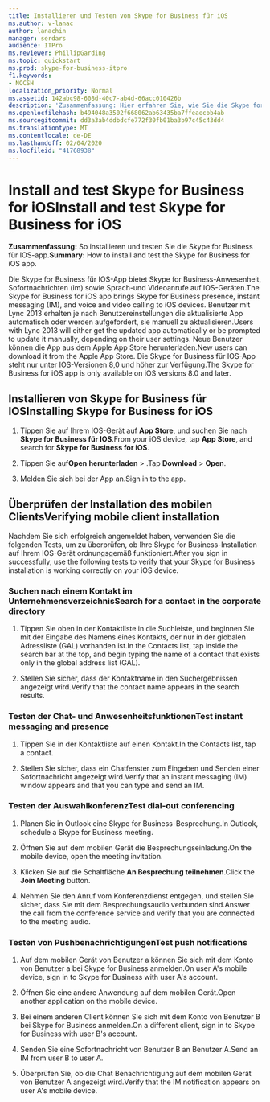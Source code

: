 ```yaml
---
title: Installieren und Testen von Skype for Business für iOS
ms.author: v-lanac
author: lanachin
manager: serdars
audience: ITPro
ms.reviewer: PhillipGarding
ms.topic: quickstart
ms.prod: skype-for-business-itpro
f1.keywords:
- NOCSH
localization_priority: Normal
ms.assetid: 142abc98-608d-40c7-ab4d-66acc010426b
description: 'Zusammenfassung: Hier erfahren Sie, wie Sie die Skype for Business für IOS-App installieren und testen.'
ms.openlocfilehash: b494048a3502f668062ab63435ba7ffeaecbb4ab
ms.sourcegitcommit: dd3a3ab4ddbdcfe772f30fb01ba3b97c45c43dd4
ms.translationtype: MT
ms.contentlocale: de-DE
ms.lasthandoff: 02/04/2020
ms.locfileid: "41768938"
---
```

# <a name="install-and-test-skype-for-business-for-ios"></a><span data-ttu-id="7cb3e-103">Install and test Skype for Business for iOS</span><span class="sxs-lookup"><span data-stu-id="7cb3e-103">Install and test Skype for Business for iOS</span></span>
 
<span data-ttu-id="7cb3e-104">**Zusammenfassung:** So installieren und testen Sie die Skype for Business für IOS-app.</span><span class="sxs-lookup"><span data-stu-id="7cb3e-104">**Summary:** How to install and test the Skype for Business for iOS app.</span></span>
  
<span data-ttu-id="7cb3e-105">Die Skype for Business für IOS-App bietet Skype for Business-Anwesenheit, Sofortnachrichten (im) sowie Sprach-und Videoanrufe auf IOS-Geräten.</span><span class="sxs-lookup"><span data-stu-id="7cb3e-105">The Skype for Business for iOS app brings Skype for Business presence, instant messaging (IM), and voice and video calling to iOS devices.</span></span> <span data-ttu-id="7cb3e-106">Benutzer mit Lync 2013 erhalten je nach Benutzereinstellungen die aktualisierte App automatisch oder werden aufgefordert, sie manuell zu aktualisieren.</span><span class="sxs-lookup"><span data-stu-id="7cb3e-106">Users with Lync 2013 will either get the updated app automatically or be prompted to update it manually, depending on their user settings.</span></span> <span data-ttu-id="7cb3e-107">Neue Benutzer können die App aus dem Apple App Store herunterladen.</span><span class="sxs-lookup"><span data-stu-id="7cb3e-107">New users can download it from the Apple App Store.</span></span> <span data-ttu-id="7cb3e-108">Die Skype for Business für IOS-App steht nur unter IOS-Versionen 8,0 und höher zur Verfügung.</span><span class="sxs-lookup"><span data-stu-id="7cb3e-108">The Skype for Business for iOS app is only available on iOS versions 8.0 and later.</span></span>
  
## <a name="installing-skype-for-business-for-ios"></a><span data-ttu-id="7cb3e-109">Installieren von Skype for Business für IOS</span><span class="sxs-lookup"><span data-stu-id="7cb3e-109">Installing Skype for Business for iOS</span></span>

1. <span data-ttu-id="7cb3e-110">Tippen Sie auf Ihrem IOS-Gerät auf **App Store**, und suchen Sie nach **Skype for Business für IOS**.</span><span class="sxs-lookup"><span data-stu-id="7cb3e-110">From your iOS device, tap **App Store**, and search for **Skype for Business for iOS**.</span></span>
    
2. <span data-ttu-id="7cb3e-111">Tippen Sie auf**Open** **herunterladen** > .</span><span class="sxs-lookup"><span data-stu-id="7cb3e-111">Tap **Download** > **Open**.</span></span> 
    
3. <span data-ttu-id="7cb3e-112">Melden Sie sich bei der App an.</span><span class="sxs-lookup"><span data-stu-id="7cb3e-112">Sign in to the app.</span></span>
    
## <a name="verifying-mobile-client-installation"></a><span data-ttu-id="7cb3e-113">Überprüfen der Installation des mobilen Clients</span><span class="sxs-lookup"><span data-stu-id="7cb3e-113">Verifying mobile client installation</span></span>

<span data-ttu-id="7cb3e-114">Nachdem Sie sich erfolgreich angemeldet haben, verwenden Sie die folgenden Tests, um zu überprüfen, ob Ihre Skype for Business-Installation auf Ihrem IOS-Gerät ordnungsgemäß funktioniert.</span><span class="sxs-lookup"><span data-stu-id="7cb3e-114">After you sign in successfully, use the following tests to verify that your Skype for Business installation is working correctly on your iOS device.</span></span> 
  
### <a name="search-for-a-contact-in-the-corporate-directory"></a><span data-ttu-id="7cb3e-115">Suchen nach einem Kontakt im Unternehmensverzeichnis</span><span class="sxs-lookup"><span data-stu-id="7cb3e-115">Search for a contact in the corporate directory</span></span>

1. <span data-ttu-id="7cb3e-116">Tippen Sie oben in der Kontaktliste in die Suchleiste, und beginnen Sie mit der Eingabe des Namens eines Kontakts, der nur in der globalen Adressliste (GAL) vorhanden ist.</span><span class="sxs-lookup"><span data-stu-id="7cb3e-116">In the Contacts list, tap inside the search bar at the top, and begin typing the name of a contact that exists only in the global address list (GAL).</span></span> 
    
2. <span data-ttu-id="7cb3e-117">Stellen Sie sicher, dass der Kontaktname in den Suchergebnissen angezeigt wird.</span><span class="sxs-lookup"><span data-stu-id="7cb3e-117">Verify that the contact name appears in the search results.</span></span> 
    
### <a name="test-instant-messaging-and-presence"></a><span data-ttu-id="7cb3e-118">Testen der Chat- und Anwesenheitsfunktionen</span><span class="sxs-lookup"><span data-stu-id="7cb3e-118">Test instant messaging and presence</span></span>

1. <span data-ttu-id="7cb3e-119">Tippen Sie in der Kontaktliste auf einen Kontakt.</span><span class="sxs-lookup"><span data-stu-id="7cb3e-119">In the Contacts list, tap a contact.</span></span> 
    
2. <span data-ttu-id="7cb3e-120">Stellen Sie sicher, dass ein Chatfenster zum Eingeben und Senden einer Sofortnachricht angezeigt wird.</span><span class="sxs-lookup"><span data-stu-id="7cb3e-120">Verify that an instant messaging (IM) window appears and that you can type and send an IM.</span></span> 
    
### <a name="test-dial-out-conferencing"></a><span data-ttu-id="7cb3e-121">Testen der Auswahlkonferenz</span><span class="sxs-lookup"><span data-stu-id="7cb3e-121">Test dial-out conferencing</span></span>

1. <span data-ttu-id="7cb3e-122">Planen Sie in Outlook eine Skype for Business-Besprechung.</span><span class="sxs-lookup"><span data-stu-id="7cb3e-122">In Outlook, schedule a Skype for Business meeting.</span></span> 
    
2. <span data-ttu-id="7cb3e-123">Öffnen Sie auf dem mobilen Gerät die Besprechungseinladung.</span><span class="sxs-lookup"><span data-stu-id="7cb3e-123">On the mobile device, open the meeting invitation.</span></span> 
    
3. <span data-ttu-id="7cb3e-124">Klicken Sie auf die Schaltfläche **An Besprechung teilnehmen**.</span><span class="sxs-lookup"><span data-stu-id="7cb3e-124">Click the **Join Meeting** button.</span></span>
    
4. <span data-ttu-id="7cb3e-125">Nehmen Sie den Anruf vom Konferenzdienst entgegen, und stellen Sie sicher, dass Sie mit dem Besprechungsaudio verbunden sind.</span><span class="sxs-lookup"><span data-stu-id="7cb3e-125">Answer the call from the conference service and verify that you are connected to the meeting audio.</span></span> 
    
### <a name="test-push-notifications"></a><span data-ttu-id="7cb3e-126">Testen von Pushbenachrichtigungen</span><span class="sxs-lookup"><span data-stu-id="7cb3e-126">Test push notifications</span></span>

1. <span data-ttu-id="7cb3e-127">Auf dem mobilen Gerät von Benutzer a können Sie sich mit dem Konto von Benutzer a bei Skype for Business anmelden.</span><span class="sxs-lookup"><span data-stu-id="7cb3e-127">On user A's mobile device, sign in to Skype for Business with user A's account.</span></span> 
    
2. <span data-ttu-id="7cb3e-128">Öffnen Sie eine andere Anwendung auf dem mobilen Gerät.</span><span class="sxs-lookup"><span data-stu-id="7cb3e-128">Open another application on the mobile device.</span></span> 
    
3. <span data-ttu-id="7cb3e-129">Bei einem anderen Client können Sie sich mit dem Konto von Benutzer B bei Skype for Business anmelden.</span><span class="sxs-lookup"><span data-stu-id="7cb3e-129">On a different client, sign in to Skype for Business with user B's account.</span></span> 
    
4. <span data-ttu-id="7cb3e-130">Senden Sie eine Sofortnachricht von Benutzer B an Benutzer A.</span><span class="sxs-lookup"><span data-stu-id="7cb3e-130">Send an IM from user B to user A.</span></span> 
    
5. <span data-ttu-id="7cb3e-131">Überprüfen Sie, ob die Chat Benachrichtigung auf dem mobilen Gerät von Benutzer A angezeigt wird.</span><span class="sxs-lookup"><span data-stu-id="7cb3e-131">Verify that the IM notification appears on user A's mobile device.</span></span> 
    

